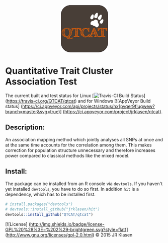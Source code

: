 
<a name="logo"/>
<div align="center">
<a href="https://qtcat.github.io/" target="_blank">
<img src="https://github.com/QTCAT/qtcat_logo/blob/master/logo/QTCAT_s.png?raw=true" width="150" height="150"></img>
</a>
</div>

# Quantitative Trait Cluster Association Test

The current built and test status for Linux 
[![Travis-CI Build Status](https://travis-ci.org/QTCAT/qtcat.png?branch=master)]
(https://travis-ci.org/QTCAT/qtcat) and for Windows 
[![AppVeyor Build status]
  (https://ci.appveyor.com/api/projects/status/hx1pvqer9flugwew?branch=master&svg=true)]
(https://ci.appveyor.com/project/jrklasen/qtcat).


## Description:
An association mapping method which jointly analyses all SNPs at once and at the 
same time accounts for the correlation among them. This makes correction for 
population structure unnecessary and therefore increases power compared to 
classical methods like the mixed model.

## Install:

The package can be installed from an R console via `devtools`. If you haven't 
yet installed `devtools`, you have to do so first. In addition `hit` is a 
dependency, which has to be installed first.

```R
# install.packages("devtools")
# devtools::install_github("jrklasen/hit")
devtools::install_github("QTCAT/qtcat")
```

[![License]
  (http://img.shields.io/badge/license-GPL%20%28%3E=%202%29-brightgreen.svg?style=flat)]
(http://www.gnu.org/licenses/gpl-2.0.html)
&copy; 2015 JR Klasen
